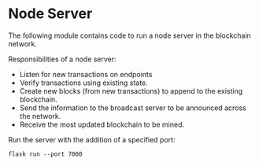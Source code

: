 # Node Server

The following module contains code to run a node server in the blockchain network. 

Responsibilities of a node server:
- Listen for new transactions on endpoints
- Verify transactions using existing state.
- Create new blocks (from new transactions) to append to the existing blockchain.
- Send the information to the broadcast server to be announced across the network.
- Receive the most updated blockchain to be mined.

Run the server with the addition of a specified port: 

`flask run --port 7000`
